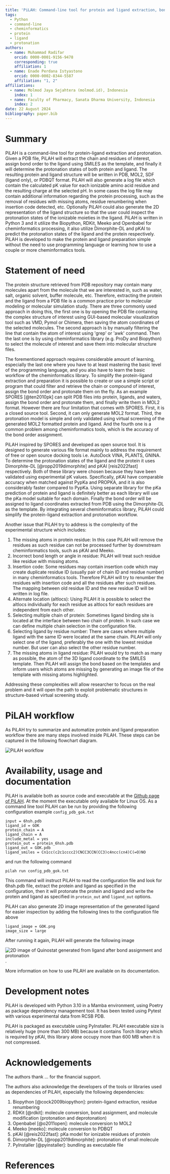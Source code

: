 ```yaml
---
title: 'PiLAH: Command-line tool for protein and ligand extraction, bond order correction, and protonation'
tags:
  - Python
  - command-line
  - cheminformatics
  - protein
  - ligand
  - protonation
authors:
  - name: Muhammad Radifar
    orcid: 0000-0001-9156-9478
    corresponding: true
    affiliation: 1
  - name: Enade Perdana Istyastono
    orcid: 0000-0002-8344-5587
    affiliation: "1, 2"
affiliations:
  - name: Molmod Jaya Sejahtera (molmod.id), Indonesia
    index: 1
  - name: Faculty of Pharmacy, Sanata Dharma University, Indonesia
    index: 2
date: 22 August 2024
bibliography: paper.bib
---
```


# Summary

PiLAH is a command-line tool for protein-ligand extraction and protonation. Given a PDB file, PiLAH will extract the chain and residues of interest, assign bond order to the ligand using SMILES as the template, and finally it will determine the protonation states of both protein and ligand. The resulting protein and ligand structure will be written in PDB, MOL2, SDF (ligand only), or PDBQT format. PiLAH will also generate a log file which contain the calculated pK value for each ionizable amino acid residue and the resulting charge at the selected pH. In some cases the log file may contain additional information regarding the protein processing, such as the removal of  residues with missing atoms, residue renumbering when insertion code detected, etc. Optionally PiLAH could also generate the 2D representation of the ligand structure so that the user could inspect the protonation states of the ionizable moieties in the ligand. PiLAH is written in Python 3 and it utilize the Biopython, RDKit, Meeko and Openbabel for cheminformatics processing, it also utilize Dimorphite-DL and pKAI to predict the protonation states of the ligand and the protein respectively. PiLAH is developed to make the protein and ligand preparation simple without the need to use programming language or learning how to use a couple or more cheminformatics tools.

# Statement of need

The protein structure retrieved from PDB repository may contain many molecules apart from the molecule that we are interested in, such as water, salt, organic solvent, buffer molecule, etc. Therefore, extracting the protein and the ligand from a PDB file is a common practice prior to molecular modeling or molecular simulation study. There are three commonly used approach in doing this, the first one is by opening the PDB file containing the complex structure of interest using GUI-based molecular visualization tool such as VMD, Pymol or Chimera, then saving the atom coordinates of the selected molecules. The second approach is by manually filtering the line that contain the atom of interest using 'grep' or 'awk' command. Then the last one is by using cheminformatics library (e.g. ProDy and Biopython) to select the molecule of interest and save them into molecular structure files.

The forementioned approach requires considerable amount of learning, especially the last one where you have to at least mastering the basic level of the programming language, and you also have to learn the basic workflow of the cheminformatics library. To simplify the protein-ligand extraction and preparation it is possible to create or use a simple script or program that could filter and retrieve the chain or compound of interest, assign the bond order and protonate them on the fly. As an example SPORES [@ten2010pk] can split PDB files into protein, ligands, and waters, assign the bond order and protonate them, and finally write them in MOL2 format. However there are four limitation that comes with SPORES. First, it is a closed source tool. Second, it can only generate MOL2 format. Third, the protonation model is simple and only validated using virtual screening of the generated MOL2 formatted protein and ligand. And the fourth one is a common problem among cheminformatics tools, which is the accuracy of the bond order assignment.

PiLAH inspired by SPORES and developed as open source tool. It is designed to generate various file format mainly to address the requirement of free or open source docking tools i.e. AutoDock VINA, PLANTS, GNINA. To determine the protonation states of the ligand and the protein it uses Dimorphite-DL [@ropp2019dimorphite] and pKAI [reis2022fast] respectively. Both of these library were chosen because they have been validated using experimental pK values. Specifically, pKAI have comparable accuracy when matched against PypKa and PROPKA, and it is also considerably faster compared to PypKa. Using separate library for the pKa prediction of protein and ligand is definitely better as each library will use the pKa model suitable for each domain. Finally the bond order will be assigned to ligand coordinates extracted from PDB using the Dimorphite-DL as the template. By integrating several cheminformatics library, PiLAH could simplify the protein-ligand extraction and protonation workflow.

Another issue that PiLAH try to address is the complexity of the experimental structure which includes:

1. The missing atoms in protein residue: In this case PiLAH will remove the residues as such residue can not be processed further by downstream cheminformatics tools, such as pKAI and Meeko.
2. Incorrect bond length or angle in residue: PiLAH will treat such residue like residue with missing atoms.
3. Insertion code: Some residues may contain insertion code which may create duplicate residue ID (usually pair of chain ID and residue number) in many cheminformatics tools. Therefore PiLAH will try to renumber the residues with insertion code and all the residues after such residues. The mapping between old residue ID and the new residue ID will be written in log file.
4. Alternate location (altlocs): Using PiLAH it is possible to select the altlocs individually for each residue as altlocs for each residues are independent from each other.
5. Selecting multiple chain of protein: Sometimes ligand binding site is located at the interface between two chain of protein. In such case we can define multiple chain selection in the configuration file.
6. Selecting ligand by residue number: There are cases where multiple ligand with the same ID were located at the same chain. PiLAH will only select one of the ligand, preferably the one with the lowest residue number. But user can also select the other residue number.
5. The missing atoms in ligand residue: PiLAH would try to match as many as possible, the atom of the 3D ligand coordinate to the SMILES template. Then PiLAH will assign the bond based on the templates and inform users which atoms are missing by generating an image file of the template with missing atoms highlighted.

Addressing these complexities will allow researcher to focus on the real problem and it will open the path to exploit problematic structures in structure-based virtual screening study.

# PiLAH workflow

As PiLAH try to summarize and automatize protein and ligand preparation workflow there are many steps involved inside PiLAH. These steps can be captured in the following flowchart diagram.

![PiLAH workflow](docs/_static/PiLAH_flowchart.drawio.png)

# Availability, usage and documentation

PiLAH is available both as source code and executable at the [Github page of PiLAH](https://github.com/radifar/pilah). At the moment the executable only available for Linux OS. As a command line tool PiLAH can be run by providing the following configuration example
`config_pdb_gok.txt`

```
input = 6hsh.pdb
ligand_id = GOK
protein_chain = A
ligand_chain = A
include_metal = yes
protein_out = protein_6hsh.pdb
ligand_out = GOK.pdb
ligand_smiles = Cn1cc(c2c1cccc2)CNCC3CCN(CC3)c4ncc(cn4)C(=O)NO
```

and run the following command

`pilah run config_pdb_gok.txt`

This command will instruct PiLAH to read the configuration file and look for 6hsh.pdb file, extract the protein and ligand as specified in the configuration, then it will protonate the protein and ligand and write the protein and ligand as specified in `protein_out` and `ligand_out` options.

PiLAH can also generate 2D image representation of the generated ligand for easier inspection by adding the following lines to the configuration file above

```
ligand_image = GOK.png
image_size = large
```
After running it again, PiLAH will generate the following image

![2D image of Quinostat generated from ligand after bond assignment and protonation](docs/_static/GOK.png).

More information on how to use PiLAH are available on its documentation.

# Development notes

PiLAH is developed with Python 3.10 in a Mamba environment, using Poetry as package dependency management tool. It has been tested using Pytest with various experimental data from RCSB PDB.

PiLAH is packaged as executable using PyInstaller. PiLAH executable size is relatively huge (more than 300 MB) because it contains Torch library which is required by pKAI, this library alone occupy more than 600 MB when it is not compressed.

# Acknowledgements

The authors thank ... for the financial support.

The authors also acknowledge the developers of the tools or libraries used as dependencies of PiLAH, especially the following dependencies:

1. Biopython [@cock2009biopython]: protein-ligand extraction, residue renumbering
2. RDKit [@rdkit]: molecule conversion, bond assignment, and molecule modification (protonation and deprotonation)
3. Openbabel [@o2011open]: molecule conversion to MOL2
4. Meeko [meeko]: molecule conversion to PDBQT
5. pKAI [@reis2022fast]: pKa model for ionizable residues of protein
6. Dimorphite-DL [@ropp2019dimorphite]: protonation of small molecule
7. PyInstaller [@pyinstaller]: bundling as executable file

# References



